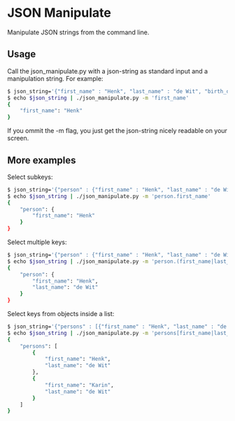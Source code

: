 # JSON Manipulate

Manipulate JSON strings from the command line.

## Usage

Call the json_manipulate.py with a json-string as standard input and a manipulation string. For example:

```bash
$ json_string='{"first_name" : "Henk", "last_name" : "de Wit", "birth_date" : "1969-03-12"}'
$ echo $json_string | ./json_manipulate.py -m 'first_name'
{
    "first_name": "Henk"
}
```

If you ommit the -m flag, you just get the json-string nicely readable on your screen.

## More examples

Select subkeys:

```bash
$ json_string='{"person" : {"first_name" : "Henk", "last_name" : "de Wit", "birth_date" : "1969-03-12"}}'
$ echo $json_string | ./json_manipulate.py -m 'person.first_name'
{
    "person": {
        "first_name": "Henk"
    }
}
```

Select multiple keys:

```bash
$ json_string='{"person" : {"first_name" : "Henk", "last_name" : "de Wit", "birth_date" : "1969-03-12"}}'
$ echo $json_string | ./json_manipulate.py -m 'person.(first_name|last_name)'
{
    "person": {
        "first_name": "Henk",
        "last_name": "de Wit"
    }
}
```

Select keys from objects inside a list:

```bash
$ json_string='{"persons" : [{"first_name" : "Henk", "last_name" : "de Wit", "birth_date" : "1969-03-12"}, {"first_name" : "Karin", "last_name" : "de Wit", "birth_date" : "1970-11-05"}]}'
$ echo $json_string | ./json_manipulate.py -m 'persons[first_name|last_name]'
{
    "persons": [
        {
            "first_name": "Henk",
            "last_name": "de Wit"
        },
        {
            "first_name": "Karin",
            "last_name": "de Wit"
        }
    ]
}

```